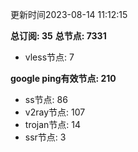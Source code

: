 更新时间2023-08-14 11:12:15

**总订阅: 35**
**总节点: 7331**
- vless节点: 7

**google ping有效节点: 210**
- ss节点: 86
- v2ray节点: 107
- trojan节点: 14
- ssr节点: 3

